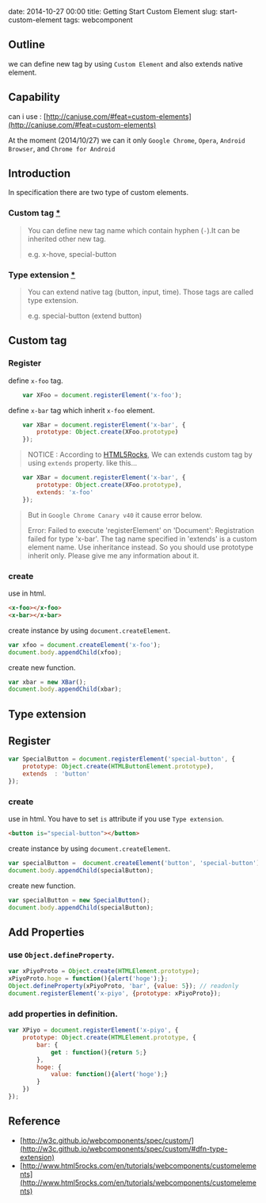 date: 2014-10-27 00:00
title: Getting Start Custom Element
slug: start-custom-element
tags: webcomponent

## Outline

we can define new tag by using `Custom Element` and also extends native element.

## Capability

can i use : [http://caniuse.com/#feat=custom-elements](http://caniuse.com/#feat=custom-elements)

At the moment (2014/10/27) we can it only `Google Chrome`, `Opera`, `Android Browser`, and `Chrome for Android`

## Introduction

In specification there are two type of custom elements.

### Custom tag [*](http://w3c.github.io/webcomponents/spec/custom/#dfn-custom-tag)

> You can define new tag name which contain hyphen (`-`).It can be inherited other new tag.
>
>	e.g. x-hove, special-button
	
### Type extension [*](http://w3c.github.io/webcomponents/spec/custom/#dfn-type-extension)


> You can extend native tag (button, input, time).
> Those tags are called type extension.
> 
> e.g. special-button (extend button)
	

## Custom tag

### Register

define `x-foo` tag.

```js
	var XFoo = document.registerElement('x-foo');
```
	 
define `x-bar` tag which inherit `x-foo` element.

```js
	var XBar = document.registerElement('x-bar', {
    	prototype: Object.create(XFoo.prototype)
  	});
```

> NOTICE :
> According to [HTML5Rocks](http://www.html5rocks.com/en/tutorials/webcomponents/customelements/#extendcustomeel), We can extends custom tag by using `extends` property. like this...

```js
	var XBar = document.registerElement('x-bar', {
    	prototype: Object.create(XFoo.prototype),
    	extends: 'x-foo'
  	});
```

> But in `Google Chrome Canary v40` it cause error below.
> 
> Error: Failed to execute 'registerElement' on 'Document': Registration failed for type 'x-bar'. The tag name specified in 'extends' is a custom element name. Use inheritance instead.
> So you should use prototype inherit only.
> Please give me any information about it.


### create

use in html.

```html
<x-foo></x-foo>
<x-bar></x-bar>
```

create instance by using `document.createElement`.

```js
var xfoo = document.createElement('x-foo');
document.body.appendChild(xfoo);
```

create new function.

```js
var xbar = new XBar();
document.body.appendChild(xbar);
```

## Type extension

## Register

```js
var SpecialButton = document.registerElement('special-button', {
	prototype: Object.create(HTMLButtonElement.prototype),
	extends  : 'button'
});
```


### create

use in html.
You have to set `is` attribute if you use `Type extension`.

```html
<button is="special-button"></button>
```
	
create instance by using `document.createElement`.

```js
var specialButton =  document.createElement('button', 'special-button');
document.body.appendChild(specialButton);
```
	
create new function.

```js
var specialButton = new SpecialButton();
document.body.appendChild(specialButton);
```
	

## Add Properties

### use `Object.defineProperty`.

```js
var xPiyoProto = Object.create(HTMLElement.prototype);
xPiyoProto.hoge = function(){alert('hoge');};
Object.defineProperty(xPiyoProto, 'bar', {value: 5}); // readonly
document.registerElement('x-piyo', {prototype: xPiyoProto});
```

### add properties in definition.

```js
var XPiyo = document.registerElement('x-piyo', {
	prototype: Object.create(HTMLElement.prototype, {
  		bar: {
    		get : function(){return 5;}
  		},
  		hoge: {
    		value: function(){alert('hoge');}
  		}
	})
});
```
  	
## Reference

* [http://w3c.github.io/webcomponents/spec/custom/](http://w3c.github.io/webcomponents/spec/custom/#dfn-type-extension)
* [http://www.html5rocks.com/en/tutorials/webcomponents/customelements](http://www.html5rocks.com/en/tutorials/webcomponents/customelements)
